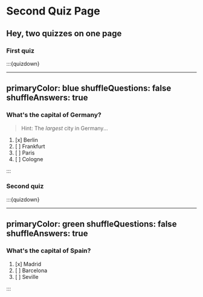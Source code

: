 # Second Quiz Page

## Hey, two quizzes on one page

### First quiz

:::{quizdown}

---
primaryColor: blue
shuffleQuestions: false
shuffleAnswers: true
---

### What's the capital of Germany?

> Hint: The _largest_ city in Germany...

1. [x] Berlin
1. [ ] Frankfurt
1. [ ] Paris
1. [ ] Cologne

:::

### Second quiz

:::{quizdown}

---
primaryColor: green
shuffleQuestions: false
shuffleAnswers: true
---

### What's the capital of Spain?

1. [x] Madrid
1. [ ] Barcelona
1. [ ] Seville

:::
